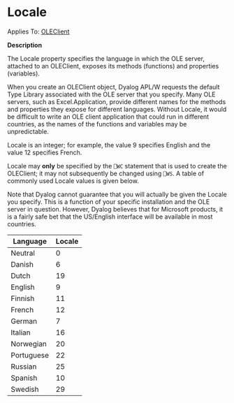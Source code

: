 




<h1 class="heading"><span class="name">Locale</span></h1>

Applies To: [OLEClient](./oleclient.md)


**Description**


The Locale property specifies the language in which the OLE server, attached to an OLEClient, exposes its methods (functions) and properties (variables).



When you create an OLEClient object, Dyalog APL/W requests the default Type Library associated with the OLE server that you specify. Many OLE servers, such as Excel.Application, provide different names for the methods and properties they expose for different languages. Without Locale, it would be difficult to write an OLE client application that could run in different countries, as the names of the functions and variables may be unpredictable.


Locale is an integer; for example, the value 9 specifies English and the value 12 specifies French.


Locale may **only** be specified by the `⎕WC` statement that is used to create the OLEClient; it may not subsequently be changed using `⎕WS`. A table of commonly used Locale values is given below.


Note that Dyalog cannot guarantee that you will actually be given the Locale you specify. This is a function of your specific installation and the OLE server in question. However, Dyalog believes that for Microsoft products, it is a fairly safe bet that the US/English interface will be available in most countries.


| Language | Locale |
| --- | ---  |
| Neutral | 0 |
| Danish | 6 |
| Dutch | 19 |
| English | 9 |
| Finnish | 11 |
| French | 12 |
| German | 7 |
| Italian | 16 |
| Norwegian | 20 |
| Portuguese | 22 |
| Russian | 25 |
| Spanish | 10 |
| Swedish | 29 |


